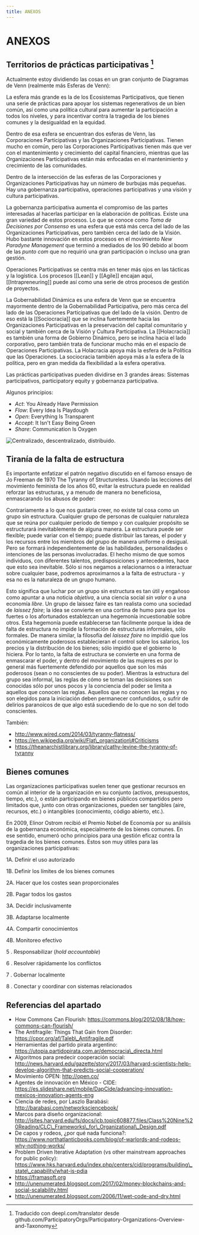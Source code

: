 ```yaml
---
title: ANEXOS
---
```


# ANEXOS

## Territorios de prácticas participativas [^27]

Actualmente estoy dividiendo las cosas en un gran conjunto de Diagramas de Venn (realmente más Esferas de Venn):

La esfera más grande es la de los Ecosistemas Participativos, que tienen una serie de prácticas para apoyar los sistemas regenerativos de un bien común, así como una política cultural para aumentar la participación a todos los niveles, y para incentivar contra la tragedia de los bienes comunes y la desigualdad en la equidad.

Dentro de esa esfera se encuentran dos esferas de Venn, las Corporaciones Participativas y las Organizaciones Participativas. Tienen mucho en común, pero las Corporaciones Participativas tienen más que ver con el mantenimiento y crecimiento del capital financiero, mientras que las Organizaciones Participativas están más enfocadas en el mantenimiento y crecimiento de las comunidades.

Dentro de la intersección de las esferas de las Corporaciones y Organizaciones Participativas hay un número de burbujas más pequeñas. Hay una gobernanza participativa, operaciones participativas y una visión y cultura participativas.

La gobernanza participativa aumenta el compromiso de las partes interesadas al hacerlas participar en la elaboración de políticas. Existe una gran variedad de estos procesos. Lo que se conoce como _Toma de Decisiones por Consenso_ es una esfera que está más cerca del lado de las Organizaciones Participativas, pero también cerca del lado de la Visión. Hubo bastante innovación en estos procesos en el movimiento _New Paradyne Management_ que terminó a mediados de los 90 debido al boom de las _punto com_ que no requirió una gran participación o incluso una gran gestión.

Operaciones Participativas se centra más en tener más ojos en las tácticas y la logística. Los procesos [[Lean]] y [[Agile]] encajan aquí, [[Intrapreneuring]] puede así como una serie de otros procesos de gestión de proyectos.

La Gobernabilidad Dinámica es una esfera de Venn que se encuentra mayormente dentro de la Gobernabilidad Participativa, pero más cerca del lado de las Operaciones Participativas que del lado de la visión. Dentro de eso está la [[Sociocracia]] que se inclina fuertemente hacia las Organizaciones Participativas en la preservación del capital comunitario y social y también cerca de la Visión y Cultura Participativa. La [[Holacracia]] es también una forma de Gobierno Dinámico, pero se inclina hacia el lado corporativo, pero también trata de funcionar mucho más en el espacio de Operaciones Participativas. La Holacracia apoya más la esfera de la Política que las Operaciones. La sociocracia también apoya más a la esfera de la política, pero en gran medida da flexibilidad a la esfera operativa.

Las prácticas participativas pueden dividirse en 3 grandes áreas: Sistemas participativos, participatory equity y gobernanza participativa.

Algunos principios:

- _Act_: You Already Have Permission
- _Flow_: Every Idea Is Playdough
- _Open_: Everything Is Transparent
- _Accept_: It Isn't Easy Being Green
- _Share_: Communication Is Oxygen

![Centralizado, descentralizado, distribuido.](../images/decentralized.png)

## Tiranía de la falta de estructura

Es importante enfatizar el patrón negativo discutido en el famoso ensayo de Jo Freeman de 1970 The Tyranny of Structureless. Usando las lecciones del movimiento feminista de los años 60, evitar la estructura puede en realidad reforzar las estructuras, y a menudo de manera no beneficiosa, enmascarando los abusos de poder:

Contrariamente a lo que nos gustaría creer, no existe tal cosa como un grupo sin estructura. Cualquier grupo de personas de cualquier naturaleza que se reúna por cualquier período de tiempo y con cualquier propósito se estructurará inevitablemente de alguna manera. La estructura puede ser flexible; puede variar con el tiempo; puede distribuir las tareas, el poder y los recursos entre los miembros del grupo de manera uniforme o desigual. Pero se formará independientemente de las habilidades, personalidades o intenciones de las personas involucradas. El hecho mismo de que somos individuos, con diferentes talentos, predisposiciones y antecedentes, hace que esto sea inevitable. Sólo si nos negamos a relacionarnos o a interactuar sobre cualquier base, podremos aproximarnos a la falta de estructura - y esa no es la naturaleza de un grupo humano.

Esto significa que luchar por un grupo sin estructura es tan útil y engañoso como apuntar a una noticia _objetiva_, a una ciencia social _sin valor_ o a una economía _libre_. Un grupo de laissez faire es tan realista como una sociedad de _laissez faire_; la idea se convierte en una cortina de humo para que los fuertes o los afortunados establezcan una hegemonía incuestionable sobre otros. Esta hegemonía puede establecerse tan fácilmente porque la idea de falta de estructura no impide la formación de estructuras informales, sólo formales. De manera similar, la filosofía del _laissez faire_ no impidió que los económicamente poderosos establecieran el control sobre los salarios, los precios y la distribución de los bienes; sólo impidió que el gobierno lo hiciera. Por lo tanto, la falta de estructura se convierte en una forma de enmascarar el poder, y dentro del movimiento de las mujeres es por lo general más fuertemente defendido por aquellos que son los más poderosos (sean o no conscientes de su poder). Mientras la estructura del grupo sea informal, las reglas de cómo se toman las decisiones son conocidas sólo por unos pocos y la conciencia del poder se limita a aquellos que conocen las reglas. Aquellos que no conocen las reglas y no son elegidos para la iniciación deben permanecer confundidos, o sufrir de delirios paranoicos de que algo está sucediendo de lo que no son del todo conscientes.

También:

- http://www.wired.com/2014/03/tyranny-flatness/
- https://en.wikipedia.org/wiki/Flat\_organization\#Criticisms
- https://theanarchistlibrary.org/library/cathy-levine-the-tyranny-of-tyranny

## Bienes comunes

Las organizaciones participativas suelen tener que gestionar recursos en común al interior de la organización en su conjunto (activos, presupuestos, tiempo, etc.), o están participando en bienes públicos compartidos pero limitados que, junto con otras organizaciones, pueden ser tangibles (aire, recursos, etc.) o intangibles (conocimiento, código abierto, etc.).

En 2009, Elinor Ostrom recibió el Premio Nobel de Economía por su análisis de la gobernanza económica, especialmente de los bienes comunes. En ese sentido, enumeró ocho principios para una gestión eficaz contra la tragedia de los bienes comunes. Estos son muy útiles para las organizaciones participativas:

1A. Definir el uso autorizado

1B. Definir los límites de los bienes comunes

2A. Hacer que los costes sean proporcionales

2B. Pagar todos los gastos

3A. Decidir inclusivamente

3B. Adaptarse localmente

4A. Compartir conocimientos

4B. Monitoreo efectivo

5 . Responsabilizar (*hold accountable*)

6 . Resolver rápidamente los conflictos

7 . Gobernar localmente

8 . Conectar y coordinar con sistemas relacionados

## Referencias del apartado

- How Commons Can Flourish: https://commons.blog/2012/08/18/how-commons-can-flourish/
- The Antifragile: Things That Gain from Disorder: https://cpor.org/af/Taleb\_Antifragile.pdf
- Herramientas del partido pirata argentino: https://utopia.partidopirata.com.ar/democracia\_directa.html
- Algoritmos para predecir cooperación social: http://news.harvard.edu/gazette/story/2017/03/harvard-scientists-help-develop-algorithm-that-predicts-social-cooperation/
- Movimiento OPEN: http://open.co/
- Agentes de innovación en México - CIDE: https://es.slideshare.net/mobile/DapCide/advancing-innovation-mexicos-innovation-agents-eng
- Ciencia de redes, por Laszlo Barabási: http://barabasi.com/networksciencebook/
- Marcos para diseño organizacional: http://isites.harvard.edu/fs/docs/icb.topic608877.files/Class%20Nine%20Reading/CLC\_Frameworks\_for\_Organizational\_Design.pdf
- De capos y rodeos, ¿por qué nada funciona?: https://www.northatlanticbooks.com/blog/of-warlords-and-rodeos-why-nothing-works/
- Problem Driven Iterative Adaptation (vs other mainstream approaches for public policy): https://www.hks.harvard.edu/index.php/centers/cid/programs/building\_state\_capability/what-is-pdia
- https://framasoft.org
- http://unenumerated.blogspot.com/2017/02/money-blockchains-and-social-scalability.html
- http://unenumerated.blogspot.com/2006/11/wet-code-and-dry.html
[^27]: Traducido con deepl.com/translator desde github.com/ParticipatoryOrgs/Participatory-Organizations-Overview-and-Taxonomy
